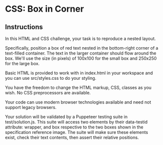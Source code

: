 # CSS: Box in Corner 

## Instructions

In this HTML and CSS challenge, your task is to reproduce a nested layout.

Specifically, position a box of red text nested in the bottom-right corner of a text-filled container. The text in the larger container should flow around the box. We'll use the size (in pixels) of 100x100 for the small box and 250x250 for the large box.

Basic HTML is provided to work with in index.html in your workspace and you can use src/styles.css to do your styling.

You have the freedom to change the HTML markup, CSS, classes as you wish. No CSS preprocessors are available.

Your code can use modern browser technologies available and need not support legacy browsers.

Your solution will be validated by a Puppeteer testing suite in test/solution.js. This suite will access two elements by their data-testid attribute: wrapper, and box respective to the two boxes shown in the specification reference image. The suite will make sure these elements exist, check their text contents, then assert their relative positions.